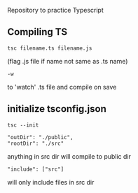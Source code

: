 Repository to practice Typescript


## Compiling TS

`tsc filename.ts filename.js` 

(flag .js file if name not same as .ts name)

`-w` 

to  'watch' .ts file and compile on save

## initialize tsconfig.json

`tsc --init`

```
"outDir": "./public",
"rootDir": "./src"
```

anything in src dir will compile to public dir

`"include": ["src"]`

will only include files in src dir